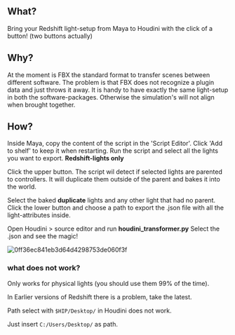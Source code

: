 ## What?

Bring your Redshift light-setup from Maya to Houdini with the click of a button! (two buttons actually) 
## Why?

At the moment is FBX the standard format to transfer scenes between different software. The problem is that FBX does not recognize a plugin data and just throws it away.
It is handy to have exactly the same light-setup in both the software-packages.
Otherwise the simulation's will not align  when brought together.
## How?

Inside Maya, copy the content of the script in the 'Script Editor'. Click 'Add to shelf' to keep it when restarting.
Run the script and select all the lights you want to export. **Redshift-lights only**

Click the upper button. The script wil detect if selected lights are parented to controllers. 
It will duplicate them outside of the parent and bakes it into the world.

Select the baked **duplicate** lights and any other light that had no parent.
Click the lower button and choose a path to export the .json file with all the light-attributes inside.

Open Houdini > source editor and run  **houdini_transformer.py**
Select the .json and see the magic! 

![0ff36ec841eb3d64d4298753de060f3f](https://user-images.githubusercontent.com/44348300/47940627-8bdd0a00-deeb-11e8-89af-e0f9c20ff044.png)


### what does not work?

Only works for physical lights (you should use them 99% of the time).

In Earlier versions of Redshift there is a problem, take the latest.

Path select with ``$HIP/Desktop/`` in Houdini does not work.

Just insert ``C:/Users/Desktop/`` as path.

